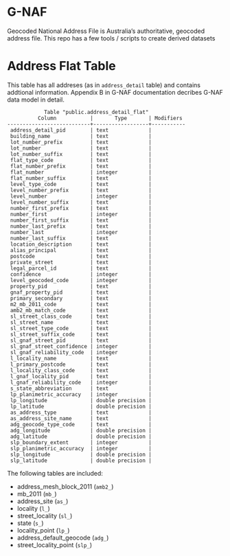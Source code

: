 # G-NAF
Geocoded National Address File is Australia’s authoritative, geocoded address file. This repo has a few tools / scripts to create derived datasets

# Address Flat Table

This table has all addreses (as in `address_detail` table) and contains addtional information. Appendix B in G-NAF documentation decribes G-NAF data model in detail.

```
            Table "public.address_detail_flat"
          Column           |       Type       | Modifiers 
---------------------------+------------------+-----------
 address_detail_pid        | text             | 
 building_name             | text             | 
 lot_number_prefix         | text             | 
 lot_number                | text             | 
 lot_number_suffix         | text             | 
 flat_type_code            | text             | 
 flat_number_prefix        | text             | 
 flat_number               | integer          | 
 flat_number_suffix        | text             | 
 level_type_code           | text             | 
 level_number_prefix       | text             | 
 level_number              | integer          | 
 level_number_suffix       | text             | 
 number_first_prefix       | text             | 
 number_first              | integer          | 
 number_first_suffix       | text             | 
 number_last_prefix        | text             | 
 number_last               | integer          | 
 number_last_suffix        | text             | 
 location_description      | text             | 
 alias_principal           | text             | 
 postcode                  | text             | 
 private_street            | text             | 
 legal_parcel_id           | text             | 
 confidence                | integer          | 
 level_geocoded_code       | integer          | 
 property_pid              | text             | 
 gnaf_property_pid         | text             | 
 primary_secondary         | text             | 
 m2_mb_2011_code           | text             | 
 amb2_mb_match_code        | text             | 
 sl_street_class_code      | text             | 
 sl_street_name            | text             | 
 sl_street_type_code       | text             | 
 sl_street_suffix_code     | text             | 
 sl_gnaf_street_pid        | text             | 
 sl_gnaf_street_confidence | integer          | 
 sl_gnaf_reliability_code  | integer          | 
 l_locality_name           | text             | 
 l_primary_postcode        | text             | 
 l_locality_class_code     | text             | 
 l_gnaf_locality_pid       | text             | 
 l_gnaf_reliability_code   | integer          | 
 s_state_abbreviation      | text             | 
 lp_planimetric_accuracy   | integer          | 
 lp_longitude              | double precision | 
 lp_latitude               | double precision | 
 as_address_type           | text             | 
 as_address_site_name      | text             | 
 adg_geocode_type_code     | text             | 
 adg_longitude             | double precision | 
 adg_latitude              | double precision | 
 slp_boundary_extent       | integer          | 
 slp_planimetric_accuracy  | integer          | 
 slp_longitude             | double precision | 
 slp_latitude              | double precision | 
```

The following tables are included:

- address_mesh_block_2011 (`amb2_`)
- mb_2011 (`mb_`)
- address_site (`as_`)
- locality (`l_`)
- street_locality (`sl_`)
- state (`s_`)
- locality_point (`lp_`)
- address_default_geocode (`adg_`)
- street_locality_point (`slp_`)
